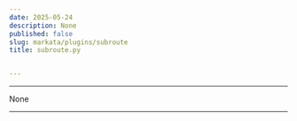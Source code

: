 ```yaml
---
date: 2025-05-24
description: None
published: false
slug: markata/plugins/subroute
title: subroute.py


---
```


---

None

---